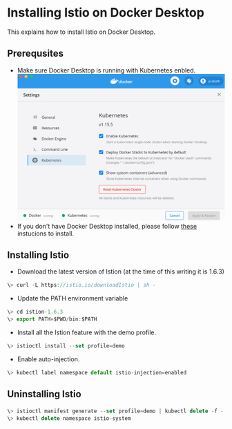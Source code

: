 
# Installing Istio on Docker Desktop

This explains how to install Istio on Docker Desktop.

## Prerequsites
* Make sure Docker Desktop is running with Kubernetes enbled.
![alt text](./k8s-on-docker-desktop.png "K8S on Docker Desktop")
* If you don't have Docker Desktop installed, please follow [these](https://docs.docker.com/desktop/) instucions to install.

## Installing Istio
* Download the latest version of Istion (at the time of this writing it is 1.6.3)

```javascript
\> curl -L https://istio.io/downloadIstio | sh -
```
* Update the PATH environment variable
```javascript
\> cd istion-1.6.3
\> export PATH=$PWD/bin:$PATH
```
* Install all the Istion feature with the demo profile.
```javascript
\> istioctl install --set profile=demo
```
* Enable auto-injection.
```javascript
\> kubectl label namespace default istio-injection=enabled
```

## Uninstalling Istio
```javascript
\> istioctl manifest generate --set profile=demo | kubectl delete -f -
\> kubectl delete namespace istio-system
```
